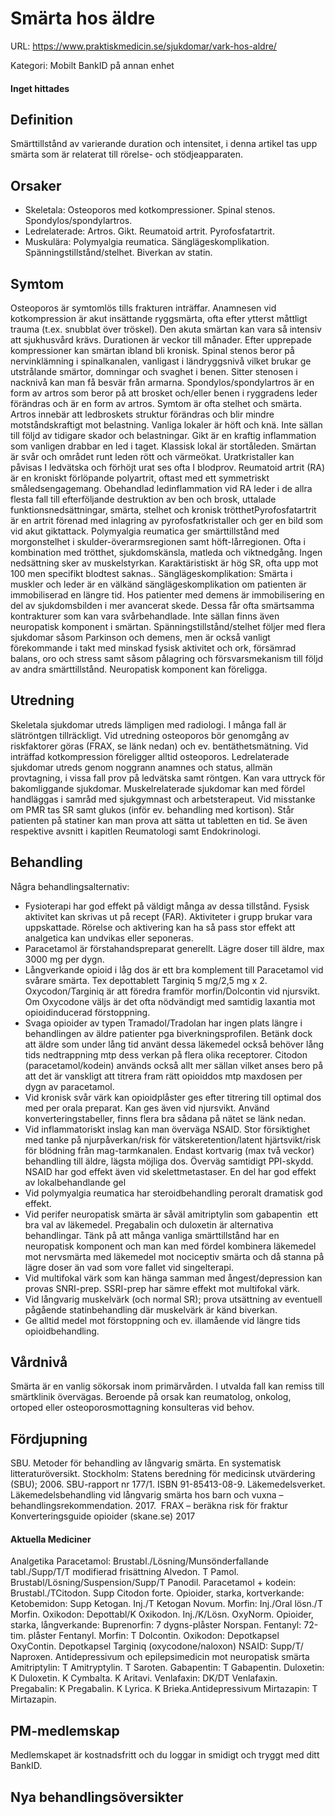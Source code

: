 # Smärta hos äldre

URL: https://www.praktiskmedicin.se/sjukdomar/vark-hos-aldre/



Kategori: Mobilt BankID på annan enhet

#### Inget hittades

## Definition

Smärttillstånd av varierande duration och intensitet, i denna artikel tas upp smärta som är relaterat till rörelse- och stödjeapparaten.

## Orsaker

- Skeletala: Osteoporos med kotkompressioner. Spinal stenos. Spondylos/spondylartros.
- Ledrelaterade: Artros. Gikt. Reumatoid artrit. Pyrofosfatartrit.
- Muskulära: Polymyalgia reumatica. Sänglägeskomplikation. Spänningstillstånd/stelhet. Biverkan av statin.

## Symtom

Osteoporos är symtomlös tills frakturen inträffar. Anamnesen vid kotkompression är akut insättande ryggsmärta, ofta efter ytterst måttligt trauma (t.ex. snubblat över tröskel). Den akuta smärtan kan vara så intensiv att sjukhusvård krävs. Durationen är veckor till månader. Efter upprepade kompressioner kan smärtan ibland bli kronisk.
Spinal stenos beror på nervinklämning i spinalkanalen, vanligast i ländryggsnivå vilket brukar ge utstrålande smärtor, domningar och svaghet i benen. Sitter stenosen i nacknivå kan man få besvär från armarna.
Spondylos/spondylartros är en form av artros som beror på att brosket och/eller benen i ryggradens leder förändras och är en form av artros. Symtom är ofta stelhet och smärta.
Artros innebär att ledbroskets struktur förändras och blir mindre motståndskraftigt mot belastning. Vanliga lokaler är höft och knä. Inte sällan till följd av tidigare skador och belastningar.
Gikt är en kraftig inflammation som vanligen drabbar en led i taget. Klassisk lokal är stortåleden. Smärtan är svår och området runt leden rött och värmeökat. Uratkristaller kan påvisas I ledvätska och förhöjt urat ses ofta I blodprov.
Reumatoid artrit (RA) är en kroniskt förlöpande polyartrit, oftast med ett symmetriskt småledsengagemang. Obehandlad ledinflammation vid RA leder i de allra flesta fall till efterföljande destruktion av ben och brosk, uttalade funktionsnedsättningar, smärta, stelhet och kronisk trötthetPyrofosfatartrit är en artrit förenad med inlagring av pyrofosfatkristaller och ger en bild som vid akut giktattack.
Polymyalgia reumatica ger smärttillstånd med morgonstelhet i skulder-överarmsregionen samt höft-lårregionen. Ofta i kombination med trötthet, sjukdomskänsla, matleda och viktnedgång. Ingen nedsättning sker av muskelstyrkan. Karaktäristiskt är hög SR, ofta upp mot 100 men specifikt blodtest saknas..
Sänglägeskomplikation: Smärta i muskler och leder är en välkänd sänglägeskomplikation om patienten är immobiliserad en längre tid. Hos patienter med demens är immobilisering en del av sjukdomsbilden i mer avancerat skede. Dessa får ofta smärtsamma kontrakturer som kan vara svårbehandlade. Inte sällan finns även neuropatisk komponent i smärtan.
Spänningstillstånd/stelhet följer med flera sjukdomar såsom Parkinson och demens, men är också vanligt förekommande i takt med minskad fysisk aktivitet och ork, försämrad balans, oro och stress samt såsom pålagring och försvarsmekanism till följd av andra smärttillstånd. Neuropatisk komponent kan föreligga.

## Utredning

Skeletala sjukdomar utreds lämpligen med radiologi. I många fall är slätröntgen tillräckligt. Vid utredning osteoporos bör genomgång av riskfaktorer göras (FRAX, se länk nedan) och ev. bentäthetsmätning. Vid inträffad kotkompression föreligger alltid osteoporos.
Ledrelaterade sjukdomar utreds genom noggrann anamnes och status, allmän provtagning, i vissa fall prov på ledvätska samt röntgen. Kan vara uttryck för bakomliggande sjukdomar.
Muskelrelaterade sjukdomar kan med fördel handläggas i samråd med sjukgymnast och arbetsterapeut. Vid misstanke om PMR tas SR samt glukos (inför ev. behandling med kortison). Står patienten på statiner kan man prova att sätta ut tabletten en tid.
Se även respektive avsnitt i kapitlen Reumatologi samt Endokrinologi.

## Behandling

Några behandlingsalternativ:
* Fysioterapi har god effekt på väldigt många av dessa tillstånd. Fysisk aktivitet kan skrivas ut på recept (FAR). Aktiviteter i grupp brukar vara uppskattade. Rörelse och aktivering kan ha så pass stor effekt att analgetica kan undvikas eller seponeras.
* Paracetamol är förstahandspreparat generellt. Lägre doser till äldre, max 3000 mg per dygn.
* Långverkande opioid i låg dos är ett bra komplement till Paracetamol vid svårare smärta. Tex depottablett Targiniq 5 mg/2,5 mg x 2. Oxycodon/Targiniq är att föredra framför morfin/Dolcontin vid njursvikt. Om Oxycodone väljs är det ofta nödvändigt med samtidig laxantia mot opioidinducerad förstoppning.
* Svaga opioider av typen Tramadol/Tradolan har ingen plats längre i behandlingen av äldre patienter pga biverkningsprofilen. Betänk dock att äldre som under lång tid använt dessa läkemedel också behöver lång tids nedtrappning mtp dess verkan på flera olika receptorer. Citodon (paracetamol/kodein) används också allt mer sällan vilket anses bero på att det är vanskligt att titrera fram rätt opioiddos mtp maxdosen per dygn av paracetamol.
* Vid kronisk svår värk kan opioidplåster ges efter titrering till optimal dos med per orala preparat. Kan ges även vid njursvikt. Använd konverteringstabeller, finns flera bra sådana på nätet se länk nedan.
* Vid inflammatoriskt inslag kan man överväga NSAID. Stor försiktighet med tanke på njurpåverkan/risk för vätskeretention/latent hjärtsvikt/risk för blödning från mag-tarmkanalen. Endast kortvarig (max två veckor) behandling till äldre, lägsta möjliga dos. Överväg samtidigt PPI-skydd. NSAID har god effekt även vid skelettmetastaser. En del har god effekt av lokalbehandlande gel
* Vid polymyalgia reumatica har steroidbehandling peroralt dramatisk god effekt.
* Vid perifer neuropatisk smärta är såväl amitriptylin som gabapentin  ett bra val av läkemedel. Pregabalin och duloxetin är alternativa behandlingar. Tänk på att många vanliga smärttillstånd har en neuropatisk komponent och man kan med fördel kombinera läkemedel mot nervsmärta med läkemedel mot nociceptiv smärta och då stanna på lägre doser än vad som vore fallet vid singelterapi.
* Vid multifokal värk som kan hänga samman med ångest/depression kan provas SNRI-prep. SSRI-prep har sämre effekt mot multifokal värk.
* Vid långvarig muskelvärk (och normal SR); prova utsättning av eventuell pågående statinbehandling där muskelvärk är känd biverkan.
* Ge alltid medel mot förstoppning och ev. illamående vid längre tids opioidbehandling.

## Vårdnivå

Smärta är en vanlig sökorsak inom primärvården. I utvalda fall kan remiss till smärtklinik övervägas. Beroende på orsak kan reumatolog, onkolog, ortoped eller osteoporosmottagning konsulteras vid behov.

## Fördjupning

SBU. Metoder för behandling av långvarig smärta. En systematisk litteraturöversikt. Stockholm: Statens beredning för medicinsk utvärdering (SBU); 2006. SBU-rapport nr 177/1. ISBN 91-85413-08-9.
Läkemedelsverket. Läkemedelsbehandling vid långvarig smärta hos barn och vuxna – behandlingsrekommendation. 2017. 
FRAX – beräkna risk för fraktur
Konverteringsguide opioider (skane.se) 2017

#### Aktuella Mediciner

Analgetika
Paracetamol: Brustabl./Lösning/Munsönderfallande tabl./Supp/T/T modifierad frisättning Alvedon. T Pamol. Brustabl/Lösning/Suspension/Supp/T Panodil.
Paracetamol + kodein: Brustabl./TCitodon. Supp Citodon forte.
Opioider, starka, kortverkande: Ketobemidon: Supp Ketogan. Inj./T Ketogan Novum. Morfin: Inj./Oral lösn./T Morfin. Oxikodon: Depottabl/K Oxikodon. Inj./K/Lösn. OxyNorm.
Opioider, starka, långverkande: Buprenorfin: 7 dygns-plåster Norspan. Fentanyl: 72-tim. plåster Fentanyl. Morfin: T Dolcontin. Oxikodon: Depotkapsel OxyContin. Depotkapsel Targiniq (oxycodone/naloxon)
NSAID: Supp/T/ Naproxen.
Antidepressivum och epilepsimedicin mot neuropatisk smärta
Amitriptylin: T Amitryptylin. T Saroten.
Gabapentin: T Gabapentin.
Duloxetin: K Duloxetin. K Cymbalta. K Aritavi.
Venlafaxin: DK/DT Venlafaxin.
Pregabalin: K Pregabalin. K Lyrica. K Brieka.Antidepressivum
Mirtazapin: T Mirtazapin.

## PM-medlemskap

Medlemskapet är kostnadsfritt och du loggar in smidigt och tryggt med ditt BankID.

## Nya behandlingsöversikter


